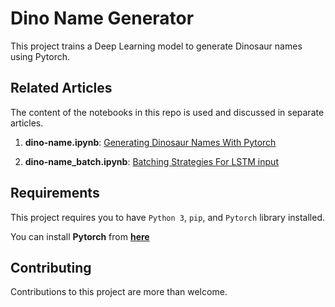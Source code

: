 # Dino Name Generator

This project trains a Deep Learning model to generate Dinosaur names using Pytorch.

## Related Articles

The content of the notebooks in this repo is used and discussed in separate articles.

1. **dino-name.ipynb**: [Generating Dinosaur Names With Pytorch](https://medium.com/analytics-vidhya/generating-dinosaur-names-with-pytorch-ee839e97bb76)

1. **dino-name_batch.ipynb**: [Batching Strategies For LSTM input](https://medium.com/analytics-vidhya/batching-strategies-for-lstm-input-6f18089b1735)

## Requirements

This project requires you to have `Python 3`, `pip`, and `Pytorch` library installed.

You can install **Pytorch** from **[here](https://pytorch.org/)**

## Contributing
Contributions to this project are more than welcome.